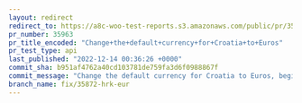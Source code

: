 ```yaml
---
layout: redirect
redirect_to: https://a8c-woo-test-reports.s3.amazonaws.com/public/pr/35963/api/index.html
pr_number: 35963
pr_title_encoded: "Change+the+default+currency+for+Croatia+to+Euros"
pr_test_type: api
last_published: "2022-12-14 00:36:26 +0000"
commit_sha: b951af4762a40cd103781de759fa3d6f0988867f
commit_message: "Change the default currency for Croatia to Euros, beginning 2023-01-01."
branch_name: fix/35872-hrk-eur
---
```

